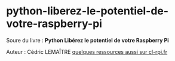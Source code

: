 # python-liberez-le-potentiel-de-votre-raspberry-pi

Soure du livre : **Python Libérez le potentiel de votre Raspberry Pi**

Auteur : Cédric LEMAÎTRE [quelques ressources aussi sur cl-rpi.fr](http://cl-rpi.fr "Quelques ressources pour exploiter son Raspberry Pi")

